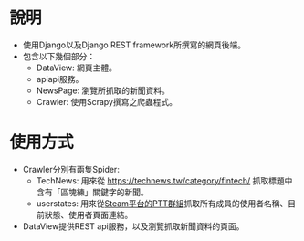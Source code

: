 # 說明
- 使用Django以及Django REST framework所撰寫的網頁後端。
- 包含以下幾個部分：
    * DataView: 網頁主體。
    * apiapi服務。
    * NewsPage: 瀏覽所抓取的新聞資料。
    * Crawler: 使用Scrapy撰寫之爬蟲程式。

# 使用方式
- Crawler分別有兩隻Spider:
    * TechNews: 用來從 https://technews.tw/category/fintech/ 抓取標題中含有「區塊練」關鍵字的新聞。
    * userstates: 用來從[Steam平台的PTT群組](https://steamcommunity.com/groups/pttcc/members/)抓取所有成員的使用者名稱、目前狀態、使用者頁面連結。
- DataView提供REST api服務，以及瀏覽抓取新聞資料的頁面。
